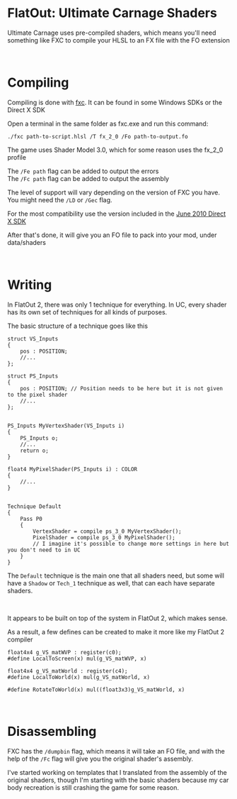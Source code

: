# FlatOut: Ultimate Carnage Shaders

Ultimate Carnage uses pre-compiled shaders, which means you'll need something like FXC to compile your HLSL to an FX file with the FO extension

<br>

# Compiling

Compiling is done with [fxc](https://learn.microsoft.com/en-us/windows/win32/direct3dtools/fxc). It can be found in some Windows SDKs or the Direct X SDK

Open a terminal in the same folder as fxc.exe and run this command:
```
./fxc path-to-script.hlsl /T fx_2_0 /Fo path-to-output.fo
```

The game uses Shader Model 3.0, which for some reason uses the fx_2_0 profile

The ```/Fe path``` flag can be added to output the errors<br>
The ```/Fc path``` flag can be added to output the assembly

The level of support will vary depending on the version of FXC you have. You might need the ```/LD``` or ```/Gec``` flag.

For the most compatibility use the version included in the [June 2010 Direct X SDK](https://www.microsoft.com/en-ca/download/details.aspx?id=6812)

After that's done, it will give you an FO file to pack into your mod, under data/shaders

<br>

# Writing

In FlatOut 2, there was only 1 technique for everything. In UC, every shader has its own set of techniques for all kinds of purposes.

The basic structure of a technique goes like this
```hlsl
struct VS_Inputs
{
    pos : POSITION;
    //...
};

struct PS_Inputs
{
    pos : POSITION; // Position needs to be here but it is not given to the pixel shader
    //...
};


PS_Inputs MyVertexShader(VS_Inputs i)
{
    PS_Inputs o;
    //...
    return o;
}

float4 MyPixelShader(PS_Inputs i) : COLOR
{
    //...
}


Technique Default
{
    Pass P0
    {
        VertexShader = compile ps_3_0 MyVertexShader();
        PixelShader = compile ps_3_0 MyPixelShader();
        // I imagine it's possible to change more settings in here but you don't need to in UC
    }
}
```

The ```Default``` technique is the main one that all shaders need, but some will have a ```Shadow``` or ```Tech_1``` technique as well, that can each have separate shaders.

<br>

It appears to be built on top of the system in FlatOut 2, which makes sense.

As a result, a few defines can be created to make it more like my FlatOut 2 compiler
```hlsl
float4x4 g_VS_matWVP : register(c0);
#define LocalToScreen(x) mul(g_VS_matWVP, x)

float4x4 g_VS_matWorld : register(c4);
#define LocalToWorld(x) mul(g_VS_matWorld, x)

#define RotateToWorld(x) mul((float3x3)g_VS_matWorld, x)
```

<br>

# Disassembling

FXC has the ```/dumpbin``` flag, which means it will take an FO file, and with the help of the ```/Fc``` flag will give you the original shader's assembly.

I've started working on templates that I translated from the assembly of the original shaders, though I'm starting with the basic shaders because my car body recreation is still crashing the game for some reason.
